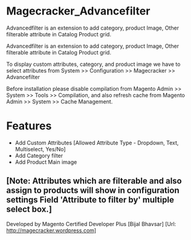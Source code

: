 Magecracker_Advancefilter
=========================

Advancedfilter is an extension to add category, product Image, Other filterable attribute in Catalog Product grid. 

Advancedfilter is an extension to add category, product Image, Other filterable attribute in Catalog Product grid. 

To display custom attributes, category, and product image we have to select attributes from System >> Configuration >> Magecracker >> Advancefilter
 
Before installation please disable compilation from Magento Admin >> System >> Tools >> Compilation, and also refresh cache from Magento Admin >> System >> Cache Management.

Features
========
+ Add Custom Attributes [Allowed Attribute Type - Dropdown, Text, Multiselect, Yes/No]
+ Add Category filter  
+ Add Product Main image

[Note: Attributes which are filterable and also assign to products will show in configuration settings Field 'Attribute to filter by' multiple select box.]
-----------------------------------------------------------------------------------------------------------------------------------------------------------
Developed by Magento Certified Developer Plus [Bijal Bhavsar]
[Url: http://magecracker.wordpress.com]
   
